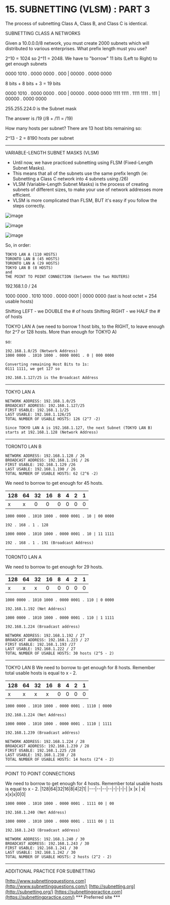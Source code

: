 # 15. SUBNETTING (VLSM) : PART 3

The process of subnetting Class A, Class B, and Class C is identical.

SUBNETTING CLASS A NETWORKS

Given a 10.0.0.0/8 network, you must create 2000 subnets which will distributed to various enterprises. What prefix length must you use?

2^10 = 1024 so 2^11 = 2048. We have to "borrow" 11 bits (Left to Right) to get enough subnets

0000 1010 . 0000 0000 . 000 | 00000 . 0000 0000

8 bits + 8 bits + 3 = 19 bits

0000 1010 . 0000 0000 . 000 | 00000 . 0000 0000
1111 1111 . 1111 1111 . 111 | 00000 . 0000 0000

255.255.224.0 is the Subnet mask

The answer is /19 (/8 + /11 = /19)

How many hosts per subnet? There are 13 host bits remaining so:

2^13 - 2 = 8190 hosts per subnet

---

VARIABLE-LENGTH SUBNET MASKS (VLSM)

- Until now, we have practiced subnetting using FLSM (Fixed-Length Subnet Masks).
- This means that all of the subnets use the same prefix length (ie: Subnetting a Class C network into 4 subnets using /26)
- VLSM (Variable-Length Subnet Masks) is the process of creating subnets of different sizes, to make your use of network addresses more efficient.
- VLSM is more complicated than FLSM, BUT it's easy if you follow the steps correctly.

![image](https://github.com/vanhoangkha/CCNA_Course_Notes/assets/images/placeholder.png)

![image](https://github.com/vanhoangkha/CCNA_Course_Notes/assets/images/placeholder.png)

![image](https://github.com/vanhoangkha/CCNA_Course_Notes/assets/images/placeholder.png)


So, in order:
```
TOKYO LAN A (110 HOSTS)
TORONTO LAN B (45 HOSTS)
TORONTO LAN A (29 HOSTS)
TOKYO LAN B (8 HOSTS)
and
THE POINT TO POINT CONNECTION (between the two ROUTERS)
```
192.168.1.0 / 24

1000 0000 . 1010 1000 . 0000 0001 | 0000 0000  (last is host octet = 254 usable hosts)

Shifting LEFT - we DOUBLE the # of hosts
Shifting RIGHT - we HALF the # of hosts

TOKYO LAN A (we need to borrow 1 host bits, to the RIGHT, to leave enough for 2^7 or 128 hosts. More than enough for TOKYO A)

so:
```
192.168.1.0/25 (Network Address)
1000 0000 . 1010 1000 . 0000 0001 . 0 | 000 0000

Converting remaining Host Bits to 1s:
0111 1111, we get 127 so

192.168.1.127/25 is the Broadcast Address
```
---
TOKYO LAN A
```
NETWORK ADDRESS: 192.168.1.0/25
BROADCAST ADDRESS: 192.168.1.127/25
FIRST USABLE: 192.168.1.1/25
LAST USABLE: 192.168.1.126/25
TOTAL NUMBER OF USABLE HOSTS: 126 (2^7 -2)

Since TOKYO LAN A is 192.168.1.127, the next Subnet (TOKYO LAN B) starts at 192.168.1.128 (Network Address)
```
---
TORONTO LAN B
```
NETWORK ADDRESS: 192.168.1.128 / 26
BROADCAST ADDRESS: 192.168.1.191 / 26
FIRST USABLE: 192.168.1.129 /26
LAST USABLE: 192.168.1.190 / 26
TOTAL NUMBER OF USABLE HOSTS: 62 (2^6 -2)
```

We need to borrow to get enough for 45 hosts.

|128|64|32|16|8|4|2|1|
|---|--|--|--|-|-|-|-|
|x  |x | 0| 0|0|0|0|0|
```
1000 0000 . 1010 1000 . 0000 0001 . 10 | 00 0000

192 . 168 . 1 . 128

1000 0000 . 1010 1000 . 0000 0001 . 10 | 11 1111

192 . 168 . 1 . 191 (Broadcast Address)
```
---

TORONTO LAN A

We need to borrow to get enough for 29 hosts.

|128|64|32|16|8|4|2|1|
|---|--|--|--|-|-|-|-|
|x  |x | x| 0|0|0|0|0|
```
1000 0000 . 1010 1000 . 0000 0001 . 110 | 0 0000

192.168.1.192 (Net Address)

1000 0000 . 1010 1000 . 0000 0001 . 110 | 1 1111

192.168.1.224 (Broadcast address)

NETWORK ADDRESS: 192.168.1.192 / 27
BROADCAST ADDRESS: 192.168.1.223 / 27
FIRST USABLE: 192.168.1.193 /27
LAST USABLE: 192.168.1.222 / 27
TOTAL NUMBER OF USABLE HOSTS: 30 hosts (2^5 - 2)
```
---

TOKYO LAN B
We need to borrow to get enough for 8 hosts. Remember total usable hosts is equal to x - 2.

|128|64|32|16|8|4|2|1|
|---|--|--|--|-|-|-|-|
|x  |x | x| x|0|0|0|0|
```
1000 0000 . 1010 1000 . 0000 0001 . 1110 | 0000

192.168.1.224 (Net Address)

1000 0000 . 1010 1000 . 0000 0001 . 1110 | 1111

192.168.1.239 (Broadcast address)

NETWORK ADDRESS: 192.168.1.224 / 28
BROADCAST ADDRESS: 192.168.1.239 / 28
FIRST USABLE: 192.168.1.225 /28
LAST USABLE: 192.168.1.238 / 28
TOTAL NUMBER OF USABLE HOSTS: 14 hosts (2^4 - 2)
```
---

POINT TO POINT CONNECTIONS

We need to borrow to get enough for 4 hosts. Remember total usable hosts is equal to x - 2.
|128|64|32|16|8|4|2|1|
|---|--|--|--|-|-|-|-|
|x  |x | x| x|x|x|0|0|
```
1000 0000 . 1010 1000 . 0000 0001 . 1111 00 | 00

192.168.1.240 (Net Address)

1000 0000 . 1010 1000 . 0000 0001 . 1111 00 | 11

192.168.1.243 (Broadcast address)

NETWORK ADDRESS: 192.168.1.240 / 30
BROADCAST ADDRESS: 192.168.1.243 / 30
FIRST USABLE: 192.168.1.241 / 30
LAST USABLE: 192.168.1.242 / 30
TOTAL NUMBER OF USABLE HOSTS: 2 hosts (2^2 - 2)
```
---

ADDITIONAL PRACTICE FOR SUBNETTING

[http://www.subnettingquestions.com](http://www.subnettingquestions.com/)
[http://subnetting.org](http://subnetting.org/)
[https://subnettingpractice.com](https://subnettingpractice.com/) *** Preferred site ***
